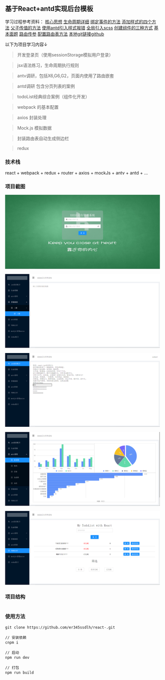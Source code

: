 <!--
 * @Descripttion: 
 * @version: 
 * @Author: lzy
 * @Date: 2021-04-12 15:29:50
 * @LastEditors: Andy
 * @LastEditTime: 2021-05-11 11:41:34
-->
## 基于React+antd实现后台模板

学习过程参考资料：
[核心思想](https://segmentfault.com/a/1190000012052941)
[生命周期详细](https://www.jianshu.com/p/b331d0e4b398)
[绑定事件的方法](https://segmentfault.com/a/1190000011317515)
[添加样式的四个方法](https://www.cnblogs.com/zcy9838/p/12023168.html)
[父子传值的方法](https://www.jb51.net/article/162396.htm)
[使用antd引入样式报错](https://www.cnblogs.com/wspblog/p/10457512.html)
[全局引入scss](https://blog.csdn.net/chiuwingyan/article/details/78639542?utm_medium=distribute.pc_relevant.none-task-blog-2%7Edefault%7EBlogCommendFromMachineLearnPai2%7Edefault-1.control&dist_request_id=1331303.8438.16182848848559347&depth_1-utm_source=distribute.pc_relevant.none-task-blog-2%7Edefault%7EBlogCommendFromMachineLearnPai2%7Edefault-1.control)
[创建组件的三种方式](https://www.cnblogs.com/wonyun/p/5930333.html)
[基本面题](https://www.cnblogs.com/bzsheng/p/12690480.html)
[路由传参](https://www.jianshu.com/p/7ad7ab2745af)
[配置路由表方法](https://www.jianshu.com/p/677433245697)
[本地git链接github](https://blog.csdn.net/sihai12345/article/details/72379831)

以下为项目学习内容↓
> 开发登录页（使用sessionStorage模拟用户登录）

> jsx语法练习，生命周期执行规则 

> antv调研，包括X6,G6,G2，页面内使用了路由嵌套 

> antd调研 包含分页列表的案例 

> todoList经典综合案例（组件化开发） 

> webpack 的基本配置 

> axios 封装处理 

> Mock.js 模拟数据 

> 封装路由表自动生成侧边栏 

> redux

### 技术栈
react + webpack + redux + router + axios + mockJs + antv + antd +  ...
### 项目截图
![avatar](./src/assets/img/登录.png)

![avatar](./src/assets/img/多层.png)

![avatar](./src/assets/img/主页.png)

![avatar](./src/assets/img/antv.png)

![avatar](./src/assets/img/todolist.png)

### 项目结构

```
```

### 使用方法

```npm
git clone https://github.com/er345ssdlh/react-.git

// 安装依赖
cnpm i

// 启动
npm run dev

// 打包
npm run build

```